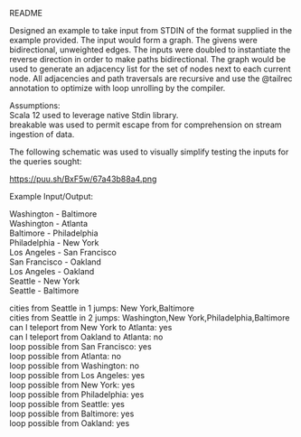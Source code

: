 README

Designed an example to take input from STDIN of the format supplied in the
example provided. The input would form a graph. The givens were bidirectional, unweighted edges.
The inputs were doubled to instantiate the reverse direction in order to make paths bidirectional.
The graph would be used to generate an adjacency list for the set of nodes next to each current
node. All adjacencies and path traversals are recursive and use the @tailrec annotation to optimize
with loop unrolling by the compiler.

Assumptions:  
Scala 12 used to leverage native Stdin library.  
breakable was used to permit escape from for comprehension on stream ingestion of data.  

The following schematic was used to visually simplify testing the inputs for the queries sought:

https://puu.sh/BxF5w/67a43b88a4.png

Example Input/Output:

Washington - Baltimore  
Washington - Atlanta  
Baltimore - Philadelphia  
Philadelphia - New York  
Los Angeles - San Francisco  
San Francisco - Oakland  
Los Angeles - Oakland  
Seattle - New York  
Seattle - Baltimore  

cities from Seattle in 1 jumps: New York,Baltimore  
cities from Seattle in 2 jumps: Washington,New York,Philadelphia,Baltimore  
can I teleport from New York to Atlanta: yes  
can I teleport from Oakland to Atlanta: no  
loop possible from San Francisco: yes  
loop possible from Atlanta: no  
loop possible from Washington: no  
loop possible from Los Angeles: yes  
loop possible from New York: yes  
loop possible from Philadelphia: yes  
loop possible from Seattle: yes  
loop possible from Baltimore: yes  
loop possible from Oakland: yes  
